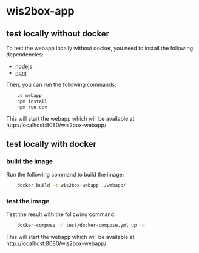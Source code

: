 # wis2box-app

## test locally without docker

To test the webapp locally without docker, you need to install the following dependencies:

- [nodejs](https://nodejs.org/en/download/)
- [npm](https://www.npmjs.com/get-npm)

Then, you can run the following commands:

```bash
    cd webapp
    npm install
    npm run dev
```
This will start the webapp which will be available at http://localhost:8080/wis2box-webapp/

## test locally with docker

### build the image

Run the following command to build the image:

```bash
    docker build -t wis2box-webapp ./webapp/
```

### test the image

Test the result with the following command:

```bash
    docker-compose -f test/docker-compose.yml up -d
```

This will start the webapp which will be available at http://localhost:8080/wis2box-webapp/

